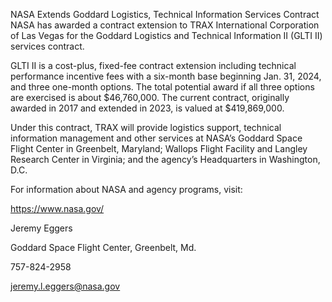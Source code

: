 NASA Extends Goddard Logistics, Technical Information Services Contract 
 NASA has awarded a contract extension to TRAX International Corporation of Las Vegas for the Goddard Logistics and Technical Information II (GLTI II) services contract.

GLTI II is a cost-plus, fixed-fee contract extension including technical performance incentive fees with a six-month base beginning Jan. 31, 2024, and three one-month options. The total potential award if all three options are exercised is about $46,760,000. The current contract, originally awarded in 2017 and extended in 2023, is valued at $419,869,000.

Under this contract, TRAX will provide logistics support, technical information management and other services at NASA’s Goddard Space Flight Center in Greenbelt, Maryland; Wallops Flight Facility and Langley Research Center in Virginia; and the agency’s Headquarters in Washington, D.C.

For information about NASA and agency programs, visit:

https://www.nasa.gov/

Jeremy Eggers

Goddard Space Flight Center, Greenbelt, Md.

757-824-2958

jeremy.l.eggers@nasa.gov